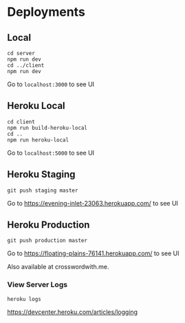 # Deployments

## Local
```
cd server
npm run dev
cd ../client
npm run dev
```
Go to `localhost:3000` to see UI

## Heroku Local
```
cd client
npm run build-heroku-local
cd ..
npm run heroku-local
```
Go to `localhost:5000` to see UI

## Heroku Staging
```
git push staging master
```
Go to https://evening-inlet-23063.herokuapp.com/ to see UI

## Heroku Production
```
git push production master
```
Go to https://floating-plains-76141.herokuapp.com/ to see UI

Also available at crosswordwith.me.

### View Server Logs
```
heroku logs
```
https://devcenter.heroku.com/articles/logging
